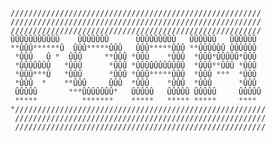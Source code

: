     ////////////////////////////////////////////////////////
    ////////////////////////////////////////////////////////
    ////////////////////////////////////////////////////////
    ÛÛÛÛÛÛÛÛÛÛÛ    ÛÛÛÛÛÛÛ      ÛÛÛÛÛÛÛÛÛ   ÛÛÛÛÛÛ   ÛÛÛÛÛÛ
    °°ÛÛÛ°°°°°°Û  ÛÛÛ°°°°°ÛÛÛ   ÛÛÛ°°°°°ÛÛÛ °°ÛÛÛÛÛÛ ÛÛÛÛÛÛ 
     °ÛÛÛ   Û °  ÛÛÛ     °°ÛÛÛ °ÛÛÛ    °ÛÛÛ  °ÛÛÛ°ÛÛÛÛÛ°ÛÛÛ 
     °ÛÛÛÛÛÛÛ   °ÛÛÛ      °ÛÛÛ °ÛÛÛÛÛÛÛÛÛÛÛ  °ÛÛÛ°°ÛÛÛ °ÛÛÛ 
     °ÛÛÛ°°°Û   °ÛÛÛ      °ÛÛÛ °ÛÛÛ°°°°°ÛÛÛ  °ÛÛÛ °°°  °ÛÛÛ 
     °ÛÛÛ  °    °°ÛÛÛ     ÛÛÛ  °ÛÛÛ    °ÛÛÛ  °ÛÛÛ      °ÛÛÛ 
     ÛÛÛÛÛ       °°°ÛÛÛÛÛÛÛ°   ÛÛÛÛÛ   ÛÛÛÛÛ ÛÛÛÛÛ     ÛÛÛÛÛ
     °°°°°          °°°°°°°    °°°°°   °°°°° °°°°°     °°°°°////////////////////////////////////////////////////////
     ////////////////////////////////////////////////////////
     ////////////////////////////////////////////////////////